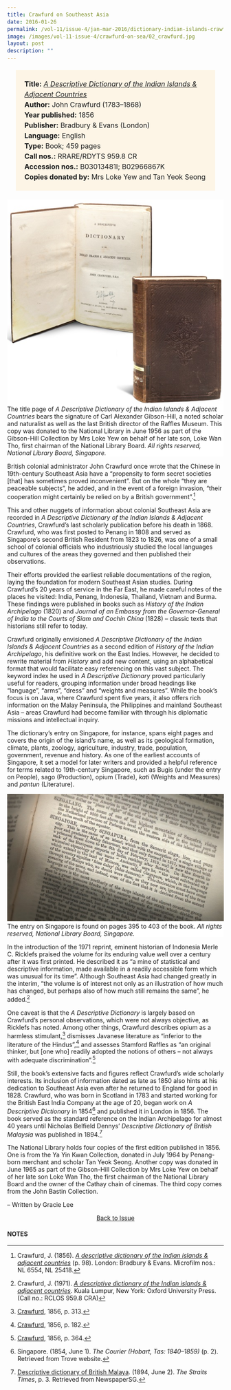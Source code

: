 ```yaml
---
title: Crawfurd on Southeast Asia
date: 2016-01-26
permalink: /vol-11/issue-4/jan-mar-2016/dictionary-indian-islands-crawfurd
image: /images/vol-11-issue-4/crawfurd-on-sea/02_crawfurd.jpg
layout: post
description: ""
---
```

<span style="background-colour: #fdf5e6; padding: 20px; margin: 20px; background:#fdf5e6; display:block; font-size:1rem; line-height:1.5rem;">
<b>Title:</b> <i><a href="https://eresources.nlb.gov.sg/printheritage/detail/2f493163-969c-482a-aa4d-982efd9c5e7b.aspx">A Descriptive Dictionary of the Indian Islands & Adjacent Countries</a></i>
<br>
<b>Author:</b> John Crawfurd (1783–1868)
<br>
<b>Year published:</b> 1856
<br>
<b>Publisher:</b> Bradbury & Evans (London)
<br>
<b>Language:</b> English
<br>
<b>Type:</b> Book; 459 pages
<br>
<b>Call nos.:</b> RRARE/RDYTS 959.8 CR
<br>
<b>Accession nos.:</b> B03013481I; B02966867K
<br>
<b>Copies donated by:</b> Mrs Loke Yew and Tan Yeok Seong</span>

<div style="background-color: white;"><img style="width:600px" src="/images/vol-11-issue-4/crawfurd-on-sea/02a_crawfurd.jpg">The title page of <i>A Descriptive Dictionary of the Indian Islands & Adjacent Countries</i> bears the signature of Carl Alexander Gibson-Hill, a noted scholar and naturalist as well as the last British director of the Raffles Museum. This copy was donated to the National Library in June 1956 as part of the Gibson-Hill Collection by Mrs Loke Yew on behalf of her late son, Loke Wan Tho, first chairman of the National Library Board. <i>All rights reserved, National Library Board, Singapore.</i></div>

British colonial administrator John Crawfurd once wrote that the Chinese in 19th-century Southeast Asia have a “propensity to form secret societies [that] has sometimes proved inconvenient”. But on the whole “they are peaceable subjects”, he added, and in the event of a foreign invasion, “their cooperation might certainly be relied on by a British government”.[^1]

This and other nuggets of information about colonial Southeast Asia are recorded in *A Descriptive Dictionary of the Indian Islands & Adjacent Countries*, Crawfurd’s last scholarly publication before his death in 1868. Crawfurd, who was first posted to Penang in 1808 and served as Singapore’s second British Resident from 1823 to 1826, was one of a small school of colonial officials who industriously studied the local languages and cultures of the areas they governed and then published their observations.

Their efforts provided the earliest reliable documentations of the region, laying the foundation for modern Southeast Asian studies. During Crawfurd’s 20 years of service in the Far East, he made careful notes of the places he visited: India, Penang, Indonesia, Thailand, Vietnam and Burma. These findings were published in books such as *History of the Indian Archipelago* (1820) and *Journal of an Embassy from the Governor-General of India to the Courts of Siam and Cochin China* (1828) – classic texts that historians still refer to today.

Crawfurd originally envisioned *A Descriptive Dictionary of the Indian Islands & Adjacent Countries* as a second edition of *History of the Indian Archipelago*, his definitive work on the East Indies. However, he decided to rewrite material from *History* and add new content, using an alphabetical format that would facilitate easy referencing on this vast subject. The keyword index he used in *A Descriptive Dictionary* proved particularly useful for readers, grouping information under broad headings like “language”, “arms”, “dress” and “weights and measures”. While the book’s focus is on Java, where Crawfurd spent five years, it also offers rich information on the Malay Peninsula, the Philippines and mainland Southeast Asia – areas Crawfurd had become familiar with through his diplomatic missions and intellectual inquiry.

The dictionary’s entry on Singapore, for instance, spans eight pages and covers the origin of the island’s name, as well as its geological formation, climate, plants, zoology, agriculture, industry, trade, population, government, revenue and history. As one of the earliest accounts of Singapore, it set a model for later writers and provided a helpful reference for terms related to 19th-century Singapore, such as Bugis (under the entry on People), sago (Production), opium (Trade), *kati* (Weights and Measures) and *pantun* (Literature).

<div style="background-color: white;"><img style="width:700px" src="/images/vol-11-issue-4/crawfurd-on-sea/01a_crawfurd.jpg">The entry on Singapore is found on pages 395 to 403 of the book. <i>All rights reserved, National Library Board, Singapore.</i></div>

In the introduction of the 1971 reprint, eminent historian of Indonesia Merle C. Ricklefs praised the volume for its enduring value well over a century after it was first printed. He described it as “a mine of statistical and descriptive information, made available in a readily accessible form which was unusual for its time”. Although Southeast Asia had changed greatly in the interim, “the volume is of interest not only as an illustration of how much has changed, but perhaps also of how much still remains the same”, he added.[^2]

One caveat is that the *A Descriptive Dictionary* is largely based on Crawfurd’s personal observations, which were not always objective, as Ricklefs has noted. Among other things, Crawfurd describes opium as a harmless stimulant,[^3] dismisses Javanese literature as “inferior to the literature of the Hindus”,[^4] and assesses Stamford Raffles as “an original thinker, but [one who] readily adopted the notions of others – not always with adequate discrimination”.[^5]

Still, the book’s extensive facts and figures reflect Crawfurd’s wide scholarly interests. Its inclusion of information dated as late as 1850 also hints at his dedication to Southeast Asia even after he returned to England for good in 1828. Crawfurd, who was born in Scotland in 1783 and started working for the British East India Company at the age of 20, began work on *A Descriptive Dictionary* in 1854[^6] and published it in London in 1856. The book served as the standard reference on the Indian Archipelago for almost 40 years until Nicholas Belfield Dennys’ *Descriptive Dictionary of British Malaysia* was published in 1894.[^7]

The National Library holds four copies of the first edition published in 1856. One is from the Ya Yin Kwan Collection, donated in July 1964 by Penang-born merchant and scholar Tan Yeok Seong. Another copy was donated in June 1965 as part of the Gibson-Hill Collection by Mrs Loke Yew on behalf of her late son Loke Wan Tho, the first chairman of the National Library Board and the owner of the Cathay chain of cinemas. The third copy comes from the John Bastin Collection.

– Written by Gracie Lee

<a href="/vol-11/issue-4/jan-mar-2016/"><center>Back to Issue</center></a>

#### **NOTES**

[^1]:Crawfurd, J. (1856). *[A descriptive dictionary of the Indian islands & adjacent countries](http://eservice.nlb.gov.sg/item_holding_s.aspx?bid=4181804)* (p. 98). London: Bradbury & Evans. Microfilm nos.: NL 6554, NL 25418.

[^2]:Crawfurd, J. (1971). *[A descriptive dictionary of the Indian islands & adjacent countries](http://eservice.nlb.gov.sg/item_holding_s.aspx?bid=77333)*. Kuala Lumpur, New York: Oxford University Press. (Call no.: RCLOS 959.8 CRA) 

[^3]:[Crawfurd](http://eresources.nlb.gov.sg/printheritage/detail/2f493163-969c-482a-aa4d-982efd9c5e7b.aspx), 1856, p. 313.

[^4]:[Crawfurd](http://eresources.nlb.gov.sg/printheritage/detail/2f493163-969c-482a-aa4d-982efd9c5e7b.aspx), 1856, p. 182.

[^5]:[Crawfurd](http://eresources.nlb.gov.sg/printheritage/detail/2f493163-969c-482a-aa4d-982efd9c5e7b.aspx), 1856, p. 364.

[^6]:Singapore. (1854, June 1). *The Courier (Hobart, Tas: 1840–1859)* (p. 2). Retrieved from Trove website.

[^7]:[Descriptive dictionary of British Malaya](http://eresources.nlb.gov.sg/newspapers/Digitised/Article/straitstimes18940602-1.2.51). (1894, June 2). *The Straits Times*, p. 3. Retrieved from NewspaperSG.